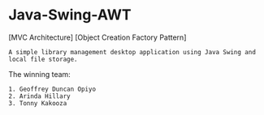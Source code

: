 # Java-Swing-AWT
[MVC Architecture]
[Object Creation Factory Pattern]


	A simple library management desktop application using Java Swing and local file storage. 
	
The winning team: 

	1. Geoffrey Duncan Opiyo
	2. Arinda Hillary
	3. Tonny Kakooza
